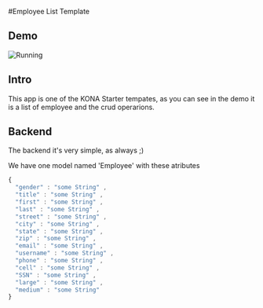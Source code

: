 
#Employee List Template

## Demo

![Running](http://i.imgur.com/PFGyhdf.gif)

## Intro

This app is one of the KONA Starter tempates, as you can see in the demo it is a list of employee and the crud operarions.

## Backend

The backend it's very simple, as always ;)

We have one model named 'Employee' with these atributes

```js
{
  "gender" : "some String" ,
  "title" : "some String" ,
  "first" : "some String" ,
  "last" : "some String" ,
  "street" : "some String" ,
  "city" : "some String" ,
  "state" : "some String" ,
  "zip" : "some String" ,
  "email" : "some String" , 
  "username" : "some String" ,
  "phone" : "some String" ,
  "cell" : "some String" ,
  "SSN" : "some String" ,
  "large" : "some String" ,
  "medium" : "some String"
}
```

